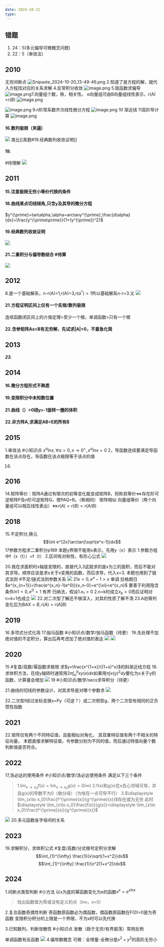 ```yaml
---
date: 2024-10-21
type:
---
```

## 错题
1. 24：5(多元偏导可微概念问题)
2. 22：5（审敛法）
## 2010
无穷间断点
![Snipaste_2024-10-20_13-49-46.png](https://raw.githubusercontent.com/haoye11/image/main/img/202410201352036.png)
 2.知道了是方程的解，就代入方程找对应的关系求解 
 4.反常积分收敛
 ![image.png](https://raw.githubusercontent.com/haoye11/image/main/img/202410201400034.png)
5.隐函数求偏导
![image.png](https://raw.githubusercontent.com/haoye11/image/main/img/202410201521954.png)7.向量组个数，秩，相关性。
α向量组可由B向量组线性表示，r(A)<r(B)
![image.png](https://raw.githubusercontent.com/haoye11/image/main/img/202410201547375.png)

![image.png](https://raw.githubusercontent.com/haoye11/image/main/img/202410201544785.png)
9.n阶常系数齐次线性微分方程
![image.png](https://raw.githubusercontent.com/haoye11/image/main/img/202410201551855.png)
10 渐近线
11高阶导计算
![image.png](https://raw.githubusercontent.com/haoye11/image/main/img/202410201558518.png)
#### 16.数列极限（夹逼）
![](https://raw.githubusercontent.com/haoye11/image/main/img/202411171052887.png)
类比[[真题#19.经典数列收敛证明]]
#### 19.
#待理解
![](https://raw.githubusercontent.com/haoye11/image/main/img/202411171056864.png)

## 2011
#### 15.注意极限无穷小等价代换的条件
#### 18.曲线某点切线倾角,只含y及其导的微分方程
$y^{\prime}=tan\alpha,\alpha=arctany^{\prime},\frac{d\alpha}{dx}=\frac{y^{\prime\prime}}{1+(y^{\prime})^2}$
#### 19.经典数列收敛证明
![](https://raw.githubusercontent.com/haoye11/image/main/img/202411170945981.png)
#### 21.二重积分与偏导数结合 #待算
![](https://raw.githubusercontent.com/haoye11/image/main/img/202411171002045.png)

## 2012
8.是一个基础解系，n-r(A)=1,r(A)=3,$r(a^*)=1$所以基础解系n-r=3.又
![](https://raw.githubusercontent.com/haoye11/image/main/img/202410281947190.png)
#### 21.方程证明区间上仅有一个实根/数列极限
连续函数闭区间上的介值定理>至少一个根，单调函数>只有一个根
#### 22.含参矩阵Ax=B有无穷解，先试求|A|=0，不着急化简

## 2013
##### 23.

## 2014
#### 16.微分方程形式不熟悉
#### 19.变限积分中未知数位置

#### 21.曲线（）=0绕y=-1旋转一圈的体积

#### 22.非方阵A,求满足AB=E的所有B


## 2015
1.审敛法
#小知识点 $x^{\alpha}lnx,\forall \alpha>0,x\to 0^+,x^{\alpha}lnx=0$
2，导函数连续要满足导函数在该点存在，导函数在该点极限等于该点的值

16.  

## 2016
 14.矩阵等价：矩阵A通过有限次的初等变化能变成矩阵B，则称其等价$\Leftrightarrow$存在阶可逆矩阵P及n阶可逆矩阵Q，使PAQ=B。（秩相同）
 矩阵相似
 向量组等价（两个向量组可以相互线性表出）$\Leftrightarrow$$r(A)=r(B)=r(A/B)$
## 2018
15.不定积分,换元
$$\int e^{2x}\arctan(\sqrt{e^x-1})dx$$
17参数方程求二重积分p189
本题y界限不能用x表示，先用y（x）表示
1.参数方程中f（x（t））=f（t）
2.区间有对称性，有形心公式
![](https://raw.githubusercontent.com/haoye11/image/main/img/202411122232040.png)

20.我在求面积时x轴是变限的，直接代入3这就求的是x为三的面积，而后不能对其求导。顺序应该是求s关于x变换的函数，而后求导，代入x=3.
本题也用到了链式法则 #不足/链式法则参数关系
![](https://raw.githubusercontent.com/haoye11/image/main/img/202411122225407.png)
21$x>0,e^x-1>x$
单调 拉格朗日$e^{x_{n+1}}=\frac{e^{x_n}-1(e^0)}{x_n-0}=e^{\xi}<e^{x_n}$
要善于利用隐含条件$ln1=0,e^0=1$
有界 归纳法，假设1.$x_1>0$ 2.n=k时成立$x_k>0$而后证明对n=k+1也成立
![](https://raw.githubusercontent.com/haoye11/image/main/img/202411122236618.png)
22.对二次型了解还不够深入，对其的性质了解不清
23.A初等列变化后为B$AX=B,r(A)=r(A|B)$
## 2019
16.多项式分式化简
17.伽马函数
#小知识点/数学/伽马函数（待更） 
19.先处理不加绝对值的不定积分，算出后再考虑加了绝对值的表达
![](https://raw.githubusercontent.com/haoye11/image/main/img/202411121229270.png)
![](https://raw.githubusercontent.com/haoye11/image/main/img/202411121228237.png)

## 2020
15 #复盘/高数/幂函数求极限
求$y=\frac{x^{1+x}}{(1+x)^x}$的斜渐近线方程
18.求体积方法，在绕y轴转时通常用$2\pi\int_a^b xy(x)dx$如果用$\pi\int{x(y)}^2dy$要化为x关于y的函数，计算量会增加
![](https://raw.githubusercontent.com/haoye11/image/main/img/202411120931452.png)
19 #小知识点/数学/secx求导积分（待更）

21.曲线的切线的参数设计，对其求导是对哪个参数求
![](https://raw.githubusercontent.com/haoye11/image/main/img/202411121021792.png)

22.二次型f经过坐标变换x=Py（可逆？）成二次侧型g，两个二次型有相同的正负惯性指数

## 2021
22.矩阵仅有两个不同特征值，且能相似对角化，
其双重特征值有两个不相关的特征向量，
本题直接求解特征值，令参数分别为不同的值，而后通过特值向量个数判断值是否符合。
## 2022
17,洛必达的使用条件 #小知识点/数学/洛必达使用条件
满足以下三个条件
> 1.$\displaystyle \lim_{x\to x_0}f(x)=\displaystyle \lim_{x\to x_0}g(x)=0(\infty)$
> 2.f(x)和g(x)在x去心邻域可导，并且g(x)的导数不为0（做分母）（为啥在一点可导不行）
> 3.$\displaystyle \lim_{x\to x_0}\frac{f^{\prime}(x)}{g^{\prime}(x)}$存在或为无穷
> 此时$\displaystyle \lim_{x\to x_0}\frac{f(x)}{g(x)}=\displaystyle \lim_{x\to x_0}\frac{f^{\prime}(x)}{g^{\prime}(x)}$

![](https://raw.githubusercontent.com/haoye11/image/main/img/202411111208256.png)
20.多元函数各字母间的关系

## 2023

19.求解积分，求体积公式 #复盘/高数/分式根号定积分求解
$$\int_{1}^{\infty} \frac{1}{x\sqrt{1+x^2}}dx$$
$$\int_{1}^{\infty} \frac{1}{x^2(1+x^2)}dx$$

## 2024
1.间断点类型判断
#小方法 以x为底的幂函数变化为e的函数$x^x=e^{xlnx}$
> 找出函数值为零或没有定义的点（lnx，x=0）

2.复合函数奇偶性判断
奇函数原函数必为偶函数，偶函数原函数在F(0)=0是为奇函数
变限积分积分的上限是一个界限，不为x时可以先代换

3.已知数列，判断敛散性
#小知识点 发散（趋于无穷/有界振荡）常用反例

单调函数有反函数
![](https://raw.githubusercontent.com/haoye11/image/main/img/202411101010507.png)
4.偏导数概念
可微：全增量-全微分是$x^2+y^2$的高阶无穷小
